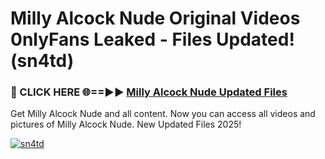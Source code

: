 # Milly Alcock Nude Original Videos 0nlyFans Leaked - Files Updated! (sn4td)

<h3>🔴 CLICK HERE 🌐==►► <a href="https://tinyurl.com/5h6xmrr3" rel="nofollow">Milly Alcock Nude Updated Files</a></h3>

Get Milly Alcock Nude and all content. Now you can access all videos and pictures of Milly Alcock Nude. New Updated Files 2025!

[![sn4td](https://i.imgur.com/KVD873Z.gif)](https://tinyurl.com/5h6xmrr3)
